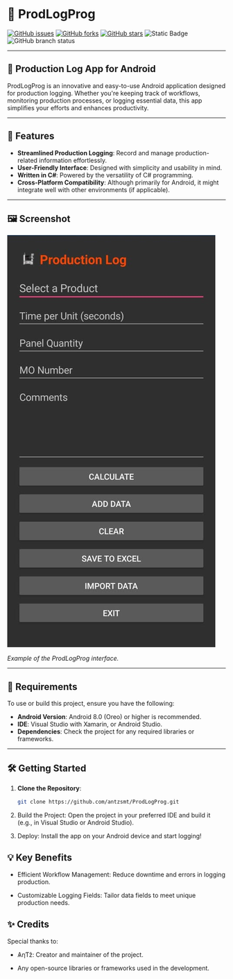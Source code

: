 # 📝 **ProdLogProg**

[![GitHub issues](https://img.shields.io/github/issues/antzsmt/ProdLogProg)](https://github.com/antzsmt/ProdLogProg/issues)
[![GitHub forks](https://img.shields.io/github/forks/antzsmt/ProdLogProg)](https://github.com/antzsmt/ProdLogProg/network)
[![GitHub stars](https://img.shields.io/github/stars/antzsmt/ProdLogProg)](https://github.com/antzsmt/ProdLogProg/stargazers)
![Static Badge](https://img.shields.io/badge/Production-Log-blue)
![GitHub branch status](https://img.shields.io/github/checks-status/antzsmt/ProdLogProg/master?color=%23FFA500)

---

## 🌟 **Production Log App for Android**
ProdLogProg is an innovative and easy-to-use Android application designed for production logging. Whether you're keeping track of workflows, monitoring production processes, or logging essential data, this app simplifies your efforts and enhances productivity.

---

## **📌 Features**

- **Streamlined Production Logging**: Record and manage production-related information effortlessly.
- **User-Friendly Interface**: Designed with simplicity and usability in mind.
- **Written in C#**: Powered by the versatility of C# programming.
- **Cross-Platform Compatibility**: Although primarily for Android, it might integrate well with other environments (if applicable).

---

## 🖼️ **Screenshot**

![ProdLogProg Screenshot](screenshot.png)

*Example of the ProdLogProg interface.*

---

## 🔧 **Requirements**

To use or build this project, ensure you have the following:
- **Android Version**: Android 8.0 (Oreo) or higher is recommended.
- **IDE**: Visual Studio with Xamarin, or Android Studio.
- **Dependencies**: Check the project for any required libraries or frameworks.

---

## 🛠 **Getting Started**

1. **Clone the Repository**:
   ```bash
   git clone https://github.com/antzsmt/ProdLogProg.git

2. Build the Project: Open the project in your preferred IDE and build it (e.g., in Visual Studio or Android Studio).

3. Deploy: Install the app on your Android device and start logging!

## 💡 **Key Benefits**
- Efficient Workflow Management: Reduce downtime and errors in logging production.

- Customizable Logging Fields: Tailor data fields to meet unique production needs.

## ✨ **Credits**
Special thanks to:

- ѦηƬẑ: Creator and maintainer of the project.

- Any open-source libraries or frameworks used in the development.
